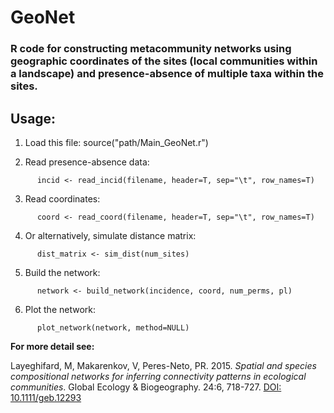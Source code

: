 # GeoNet
### R code for constructing metacommunity networks using geographic coordinates of the sites (local communities within a landscape) and presence-absence of multiple taxa within the sites.

## Usage:
1) Load this file:
      source("path/Main_GeoNet.r")

2) Read presence-absence data:
```
      incid <- read_incid(filename, header=T, sep="\t", row_names=T)
```
3) Read coordinates:
```
      coord <- read_coord(filename, header=T, sep="\t", row_names=T)
```
4) Or alternatively, simulate distance matrix:
```
      dist_matrix <- sim_dist(num_sites)
```
5) Build the network:
```
      network <- build_network(incidence, coord, num_perms, pl)
```
6) Plot the network:
```
      plot_network(network, method=NULL)
```

**For more detail see:**

Layeghifard, M, Makarenkov, V, Peres-Neto, PR. 2015. *Spatial and species compositional networks for inferring connectivity patterns in ecological communities*. Global Ecology & Biogeography. 24:6, 718-727. [DOI: 10.1111/geb.12293](http://onlinelibrary.wiley.com/doi/10.1111/geb.12293/full)
